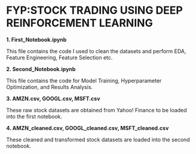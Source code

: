# FYP:STOCK TRADING USING DEEP REINFORCEMENT LEARNING

**1. First_Notebook.ipynb**

This file contains the code I used to clean the datasets and perform EDA, Feature Engineering, Feature Selection etc.

**2. Second_Notebook.ipynb**

This file contains the code for Model Training, Hyperparameter Optimization, and Results Analysis.

**3. AMZN.csv, GOOGL.csv, MSFT.csv**

These raw stock datasets are obtained from Yahoo! Finance to be loaded into the first notebook. 

**4. AMZN_cleaned.csv, GOOGL_cleaned.csv, MSFT_cleaned.csv**

These cleaned and transformed stock datasets are loaded into the second notebook.
